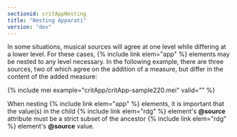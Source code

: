 ```yaml
---
sectionid: critAppNesting
title: "Nesting Apparati"
version: "dev"
---
```


In some situations, musical sources will agree at one level while differing at a lower level. For these cases, {% include link elem="app" %} elements may be nested to any level necessary. In the following example, there are three sources, two of which agree on the addition of a measure, but differ in the content of the added measure:

{% include mei example="critApp/critApp-sample220.mei" valid="" %}

When nesting {% include link elem="app" %} elements, it is important that the value(s) in the child {% include link elem="rdg" %} element's **@source** attribute must be a strict subset of the ancestor {% include link elem="rdg" %} element's **@source** value.
